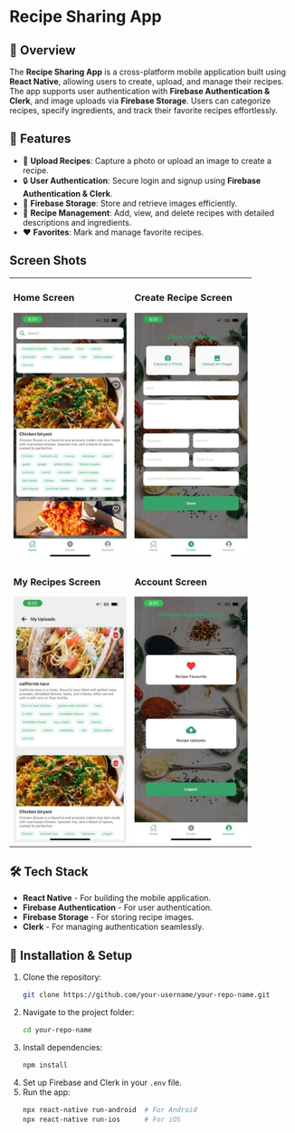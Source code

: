 # Recipe Sharing App

## 📌 Overview
The **Recipe Sharing App** is a cross-platform mobile application built using **React Native**, allowing users to create, upload, and manage their recipes. The app supports user authentication with **Firebase Authentication & Clerk**, and image uploads via **Firebase Storage**. Users can categorize recipes, specify ingredients, and track their favorite recipes effortlessly.

## 🚀 Features
- 📸 **Upload Recipes**: Capture a photo or upload an image to create a recipe.
- 🔒 **User Authentication**: Secure login and signup using **Firebase Authentication & Clerk**.
- 📂 **Firebase Storage**: Store and retrieve images efficiently.
- 📑 **Recipe Management**: Add, view, and delete recipes with detailed descriptions and ingredients.
- ❤️ **Favorites**: Mark and manage favorite recipes.

## Screen Shots

<table>
  <tr>
    <td>
      <h3>Home Screen</h3>
      <img src="images/HomeScreen.jpg" alt="Home Screen" width="200" />
    </td>
    <td>
      <h3>Create Recipe Screen</h3>
      <img src="images/CreateRecipeScreen.jpg" alt="Create Recipe Screen" width="200" />
    </td>
  </tr>
  <tr>
    <td>
      <h3>My Recipes Screen</h3>
      <img src="images/MyRecipeScreen.jpg" alt="My Recipes Screen" width="200" />
    </td>
    <td>
      <h3>Account Screen</h3>
      <img src="images/AccountScreen.jpg" alt="Account Screen" width="200" />
    </td>
  </tr>
</table>




## 🛠️ Tech Stack
- **React Native** - For building the mobile application.
- **Firebase Authentication** - For user authentication.
- **Firebase Storage** - For storing recipe images.
- **Clerk** - For managing authentication seamlessly.

## 🔧 Installation & Setup
1. Clone the repository:
   ```sh
   git clone https://github.com/your-username/your-repo-name.git
   ```
2. Navigate to the project folder:
   ```sh
   cd your-repo-name
   ```
3. Install dependencies:
   ```sh
   npm install
   ```
4. Set up Firebase and Clerk in your `.env` file.
5. Run the app:
   ```sh
   npx react-native run-android  # For Android
   npx react-native run-ios      # For iOS
   ```



